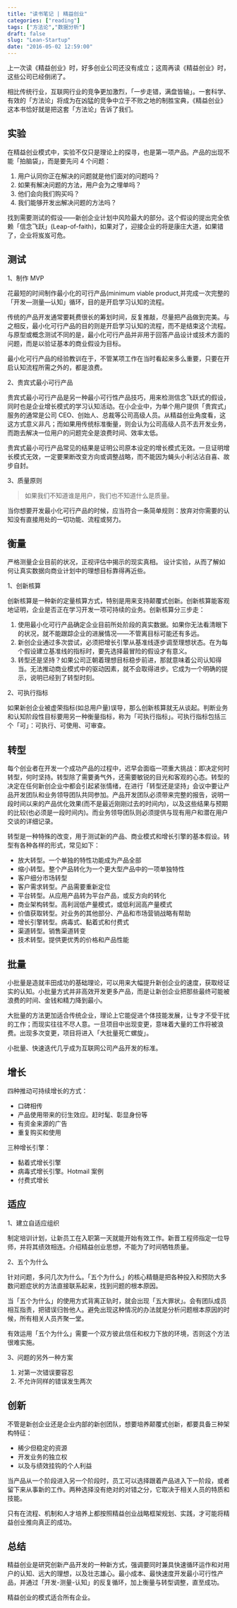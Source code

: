 ```yaml
---
title: "读书笔记 | 精益创业"
categories: ["reading"]
tags: ["方法论","数据分析"]
draft: false
slug: "Lean-Startup"
date: "2016-05-02 12:59:00"
---
```


上一次读《精益创业》时，好多创业公司还没有成立；这周再读《精益创业》时，这些公司已经倒闭了。

相比传统行业，互联网行业的竞争更加激烈，「一步走错，满盘皆输」。一套科学、有效的「方法论」将成为在凶猛的竞争中立于不败之地的制胜宝典，《精益创业》这本书恰好就是把这套「方法论」告诉了我们。

## 实验

在精益创业模式中，实验不仅只是理论上的探寻，也是第一项产品。产品的出现不能「拍脑袋」，而是要先问 4 个问题：

1. 用户认同你正在解决的问题就是他们面对的问题吗？
2. 如果有解决问题的方法，用户会为之埋单吗？
3. 他们会向我们购买吗？
4. 我们能够开发出解决问题的方法吗？

找到需要测试的假设——新创企业计划中风险最大的部分。这个假设的提出完全依赖「信念飞跃」(Leap-of-faith)，如果对了，迎接企业的将是康庄大道，如果错了，企业将岌岌可危。

## 测试

1、制作 MVP

花最短的时间制作最小化的可行产品(minimum viable product,并完成一次完整的「开发—测量—认知」循环，目的是开启学习认知的流程。

传统的产品开发通常要耗费很长的筹划时间，反复推敲，尽量把产品做到完美。与之相反，最小化可行产品的目的则是开启学习认知的流程，而不是结束这个流程。与原型或概念测试不同的是，最小化可行产品并非用于回答产品设计或技术方面的问题，而是以验证基本的商业假设为目标。

最小化可行产品的经验教训在于，不管某项工作在当时看起来多么重要，只要在开启认知流程所需之外的，都是浪费。

2、贵宾式最小可行产品

贵宾式最小可行产品是另一种最小可行性产品技巧，用来检测信念飞跃式的假设，同时也是企业增长模式的学习认知活动。在小企业中，为单个用户提供「贵宾式」服务的通常是公司 CEO、创始人、总裁等公司高级人员。从精益创业角度看，这这方式意义非凡；而如果用传统标准衡量，则会认为公司高级人员不去开发业务，而跑去解决一位用户的问题完全是浪费时间、效率太低。

贵宾式最小可行产品常见的结果是证明公司原本设定的增长模式无效。一旦证明增长模式无效，一定要果断改变方向或调整战略，而不能因为蝇头小利沾沾自喜、故步自封。

3、质量原则

> 如果我们不知道谁是用户，我们也不知道什么是质量。

当你想要开发最小化可行产品的时候，应当符合一条简单规则：放弃对你需要的认知没有直接用处的一切功能、流程或努力。

## 衡量

严格测量企业目前的状况，正视评估中揭示的现实真相。
设计实验，从而了解如何让真实数据向商业计划中的理想目标靠得再近些。

1、创新核算

创新核算是一种新的定量核算方式，特别是用来支持颠覆式创新。创新核算能客观地证明，企业是否正在学习开发一项可持续的业务。创新核算分三步走：

1. 使用最小化可行产品确定企业目前所处阶段的真实数据。如果你无法看清眼下的状况，就不能跟踪企业的进展情况——不管离目标可能还有多远。
2. 新创企业通过多次尝试，必须把增长引擎从基准线逐步调至理想状态。在为每个假设建立基准线的指标时，要先选择最冒险的假设才有意义。
3. 转型还是坚持？如果公司正朝着理想目标稳步前进，那就意味着公司认知得当。无法推动商业模式中的驱动因素，就不会取得进步。它成为一个明确的提示，说明已经到了转型时刻。

2、可执行指标

如果新创企业被虚荣指标(如总用户量)误导，那么创新核算就无从谈起。判断业务和认知阶段性目标要用另一种衡量指标，称为「可执行指标」。可执行指标包括三个「可」：可执行、可使用、可审查。

## 转型

每个创业者在开发一个成功产品的过程中，迟早会面临一项重大挑战：即决定何时转型，何时坚持。转型除了需要勇气外，还需要敏锐的目光和客观的心态。转型的决定在任何新创企业中都会引起紧张情绪，在进行「转型还是坚持」会议中要让产品开发团队和业务领导团队共同参加。产品开发团队必须带来完整的报告，说明一段时间以来的产品优化效果(而不是最近刚刚过去的时间内)，以及这些结果与预期的比较(也必须是一段时间内)。而业务领导团队则必须提供与现有用户和潜在用户交谈的详细记录。

转型是一种特殊的改变，用于测试新的产品、商业模式和增长引擎的基本假设。转型有各种各样的形式，常见如下：

- 放大转型。一个单独的特性功能成为产品全部
- 缩小转型。整个产品转化为一个更大型产品中的一项单独特性
- 客户细分市场转型
- 客户需求转型。产品需要重新定位
- 平台转型。从应用产品转为平台产品，或反方向的转化
- 商业架构转型。高利润低产量模式，或低利润高产量模式
- 价值获取转型。对业务的其他部分、产品和市场营销战略有帮助
- 增长引擎转型。病毒式、黏着式和付费式
- 渠道转型。销售渠道转变
- 技术转型。提供更优秀的价格和产品性能

## 批量

小批量是造就丰田成功的基础理论，可以用来大幅提升新创企业的速度，获取经证实的认知。小批量方式并非高效开发更多产品，而是让新创企业把那些最终可能被浪费的时间、金钱和精力降到最小。

大批量的方法更加适合传统企业，理论上它能促进个体技能发展，让专才不受干扰的工作；而现实往往不尽人意。一旦项目中出现变更，意味着大量的工作将被浪费。出现多次变更，项目将进入「大批量死亡螺旋」。

小批量、快速迭代几乎成为互联网公司产品开发的标准。

## 增长

四种推动可持续增长的方式：

- 口碑相传
- 产品使用带来的衍生效应。赶时髦、彰显身份等
- 有资金来源的广告
- 重复购买和使用

三种增长引擎：

- 黏着式增长引擎
- 病毒式增长引擎。Hotmail 案例
- 付费式增长

## 适应

1、建立自适应组织

制定培训计划，让新员工在入职第一天就能开始有效工作。新晋工程师指定一位导师，并将其绩效相连。介绍精益创业思想，不能为了时间牺牲质量。

2、五个为什么

针对问题，多问几次为什么。「五个为什么」的核心精髓是把各种投入和预防大多数问题症状的方法直接联系起来，找到问题的根本原因。

当「五个为什么」的使用方式背离正轨时，就会出现「五大罪状」。会有团队成员相互指责，把错误归咎他人。避免出现这种情况的办法就是分析问题根本原因的时候，所有相关人员齐聚一堂。

有效运用「五个为什么」需要一个双方彼此信任和权力下放的环境，否则这个方法很难实施。

3、问题的另外一种方案

1. 对第一次错误要容忍
2. 不允许同样的错误发生两次

## 创新

不管是新创企业还是企业内部的新创团队，想要培养颠覆式创新，都要具备三种架构特征：

- 稀少但稳定的资源
- 开发业务的独立权
- 以及与绩效挂钩的个人利益

当产品从一个阶段进入另一个阶段时，员工可以选择跟着产品进入下一阶段，或者留下来从事新的工作。两种选择没有绝对的对错之分，它取决于相关人员的特质和技能。

只有在流程、机制和人才培养上都按照精益创业战略框架规划、实践，才可能将精益创业推向真正的成功。

## 总结

精益创业是研究创新产品开发的一种新方式，强调要同时兼具快速循环运作和对用户的认知、远大的理想，以及壮志雄心。最小成本、最快速度开发最小可行性产品，并通过「开发-测量-认知」的反复循环，加上衡量与转型调整，直至成功。

精益创业的模式适合所有企业。
